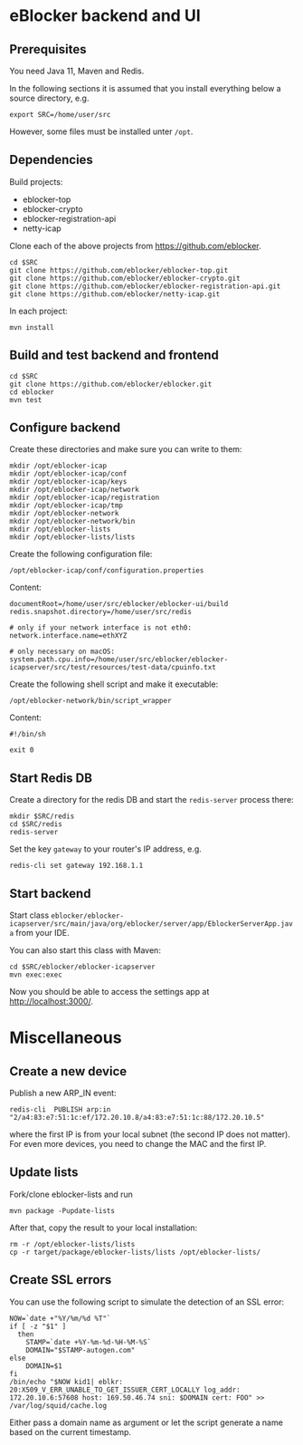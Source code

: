 # eBlocker backend and UI

## Prerequisites

You need Java 11, Maven and Redis.

In the following sections it is assumed that you install everything below a source directory, e.g.

    export SRC=/home/user/src

However, some files must be installed unter `/opt`.

## Dependencies

Build projects:

* eblocker-top
* eblocker-crypto
* eblocker-registration-api
* netty-icap

Clone each of the above projects from https://github.com/eblocker.

    cd $SRC
    git clone https://github.com/eblocker/eblocker-top.git
    git clone https://github.com/eblocker/eblocker-crypto.git
    git clone https://github.com/eblocker/eblocker-registration-api.git
    git clone https://github.com/eblocker/netty-icap.git

In each project:

    mvn install

## Build and test backend and frontend

    cd $SRC
    git clone https://github.com/eblocker/eblocker.git
    cd eblocker
    mvn test

## Configure backend

Create these directories and make sure you can write to them:

    mkdir /opt/eblocker-icap
    mkdir /opt/eblocker-icap/conf
    mkdir /opt/eblocker-icap/keys
    mkdir /opt/eblocker-icap/network
    mkdir /opt/eblocker-icap/registration
    mkdir /opt/eblocker-icap/tmp
    mkdir /opt/eblocker-network
    mkdir /opt/eblocker-network/bin
    mkdir /opt/eblocker-lists
    mkdir /opt/eblocker-lists/lists

Create the following configuration file:

    /opt/eblocker-icap/conf/configuration.properties

Content:

    documentRoot=/home/user/src/eblocker/eblocker-ui/build
    redis.snapshot.directory=/home/user/src/redis

    # only if your network interface is not eth0:
    network.interface.name=ethXYZ

    # only necessary on macOS:
    system.path.cpu.info=/home/user/src/eblocker/eblocker-icapserver/src/test/resources/test-data/cpuinfo.txt

Create the following shell script and make it executable:

    /opt/eblocker-network/bin/script_wrapper

Content:

    #!/bin/sh

    exit 0


## Start Redis DB

Create a directory for the redis DB and start the `redis-server` process there:

    mkdir $SRC/redis
    cd $SRC/redis
    redis-server

Set the key `gateway` to your router's IP address, e.g.

    redis-cli set gateway 192.168.1.1

## Start backend

Start class `eblocker/eblocker-icapserver/src/main/java/org/eblocker/server/app/EblockerServerApp.java` from your IDE.

You can also start this class with Maven:

    cd $SRC/eblocker/eblocker-icapserver
    mvn exec:exec

Now you should be able to access the settings app at <http://localhost:3000/>.

# Miscellaneous

## Create a new device

Publish a new ARP_IN event:

    redis-cli  PUBLISH arp:in "2/a4:83:e7:51:1c:ef/172.20.10.8/a4:83:e7:51:1c:88/172.20.10.5"

where the first IP is from your local subnet (the second IP does not matter). For even more devices, you need to change the MAC and the first IP.

## Update lists

Fork/clone eblocker-lists and run

    mvn package -Pupdate-lists
    
After that, copy the result to your local installation:

    rm -r /opt/eblocker-lists/lists
    cp -r target/package/eblocker-lists/lists /opt/eblocker-lists/
    
## Create SSL errors

You can use the following script to simulate the detection of an SSL error:

    NOW=`date +"%Y/%m/%d %T"`
    if [ -z "$1" ]
      then
        STAMP=`date +%Y-%m-%d-%H-%M-%S`
        DOMAIN="$STAMP-autogen.com"
    else
        DOMAIN=$1
    fi
    /bin/echo "$NOW kid1| eblkr: 20:X509_V_ERR_UNABLE_TO_GET_ISSUER_CERT_LOCALLY log_addr: 172.20.10.6:57608 host: 169.50.46.74 sni: $DOMAIN cert: FOO" >> /var/log/squid/cache.log
    
Either pass a domain name as argument or let the script generate a name based on the current timestamp.



